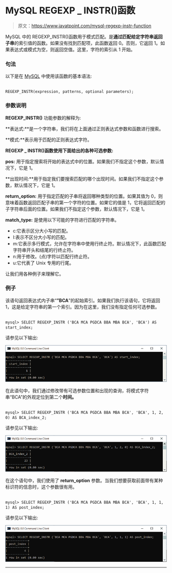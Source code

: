 # MySQL REGEXP _ INSTR()函数

> 原文：<https://www.javatpoint.com/mysql-regexp-instr-function>

MySQL 中的 REGEXP_INSTR()函数用于模式匹配。是**通过匹配给定字符串返回子串**的索引值的函数。如果没有找到匹配项，此函数返回 0。否则，它返回 1。如果表达式或模式为空，则返回空值。这里，字符的索引从 1 开始。

### 句法

以下是在 [MySQL](https://www.javatpoint.com/mysql-tutorial) 中使用该函数的基本语法:

```

REGEXP_INSTR(expression, patterns, optional parameters);

```

### 参数说明

**REGEXP_INSTR()** 功能参数的解释为:

**表达式:**是一个字符串，我们将在上面通过正则表达式参数和函数进行搜索。

**模式:**表示用于匹配的正则表达式字符。

**REGEXP _ INSTR()函数使用下面给出的各种可选参数:**

**pos:** 用于指定搜索将开始的表达式中的位置。如果我们不指定这个参数，默认情况下，它是 1。

**出现时间:**用于指定我们要搜索匹配的哪个出现时间。如果我们不指定这个参数，默认情况下，它是 1。

**return_option:** 用于指定匹配的子串将返回哪种类型的位置。如果其值为 0，则意味着函数返回匹配子串的第一个字符的位置。如果它的值是 1，它将返回匹配的子字符串后面的位置。如果我们不指定这个参数，默认情况下，它是 1。

**match_type:** 是使用以下可能的字符进行匹配的字符串。

*   c:它表示区分大小写的匹配。
*   I:表示不区分大小写的匹配。
*   m:它表示多行模式，允许在字符串中使用行终止符。默认情况下，此函数匹配字符串开头和结尾的行终止符。
*   n:用于修改。(点)字符以匹配行终止符。
*   u:它代表了 Unix 专用的行尾。

让我们用各种例子来理解它。

### 例子

该语句返回表达式内子串“**”BCA**”的起始索引。如果我们执行该语句，它将返回 1，这是给定字符串的第一个索引。因为在这里，我们没有指定任何可选参数。

```

mysql> SELECT REGEXP_INSTR ('BCA MCA PGDCA BBA MBA BCA', 'BCA') AS start_index;

```

请参见以下输出:

![MySQL regexp_instr Function](img/11882a2f7d1a0b93bb1935e886de42a4.png)

在此语句中，我们通过修改带有可选参数位置和出现的查询，将模式字符串“BCA”的外观定位到第二个****时间。****

```

mysql> SELECT REGEXP_INSTR ('BCA MCA PGDCA BBA MBA BCA', 'BCA', 1, 2, 0) AS BCA_index_2;

```

请参见以下输出:

![MySQL regexp_instr Function](img/7c02fcba147d1e4474944d67f9345b0d.png)

在这个语句中，我们使用了 **return_option** 参数。当我们想要获取前面带有某种标识符的信息时，这个参数很有用。

```

mysql> SELECT REGEXP_INSTR ('BCA MCA PGDCA BBA MBA BCA', 'BCA', 1, 1, 1) AS post_index;

```

请参见以下输出:

![MySQL regexp_instr Function](img/c3b96174a538767e0683c5210612596a.png)

* * *****